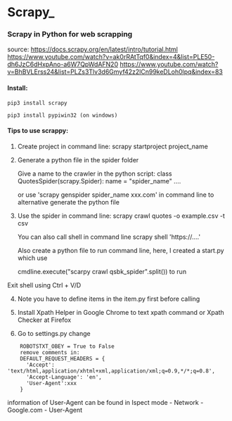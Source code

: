 # Scrapy_
### Scrapy in Python for web scrapping
source:
https://docs.scrapy.org/en/latest/intro/tutorial.html
https://www.youtube.com/watch?v=ak0rRAtTqf0&index=4&list=PLE50-dh6JzC6dHxpAno-a6W7QpWdAFN20
https://www.youtube.com/watch?v=BhBVLErss24&list=PLZs3Tlv3d6Gmyf42z2lCn99keDLoh0lpq&index=83

#### Install:
```
pip3 install scrapy

pip3 install pypiwin32 (on windows)
```

#### Tips to use scrappy:
1. Create project in command line:
scrapy startproject project_name

2. Generate a python file in the spider folder

    Give a name to the crawler in the python script:
    class QuotesSpider(scrapy.Spider):
        name = "spider_name"
        ....

    or use 'scrapy genspider spider_name xxx.com' in command line to alternative generate the python file

3. Use the spider in command line:
    scrapy crawl quotes -o example.csv -t csv

    You can also call shell in command line
    scrapy shell 'https://....'
    
    Also create a python file to run command line, here, I created a start.py which use 
    
    cmdline.execute("scarpy crawl qsbk_spider".split()) to run 

Exit shell using Ctrl + V/D

4. Note you have to define items in the item.py first before calling

5. Install Xpath Helper in Google Chrome to text xpath command or Xpath Checker at Firefox

5. Go to settings.py change
```
    ROBOTSTXT_OBEY = True to False
    remove comments in:
    DEFAULT_REQUEST_HEADERS = {
      'Accept': 'text/html,application/xhtml+xml,application/xml;q=0.9,*/*;q=0.8',
      'Accept-Language': 'en',
      'User-Agent':xxx 
    }
```  

information of User-Agent can be found in Ispect mode - Network - Google.com - User-Agent




